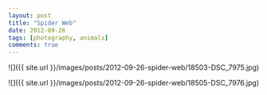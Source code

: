 ```yaml
---
layout: post
title: "Spider Web"
date: 2012-09-26
tags: [photography, animals]
comments: true
---
```

![]({{ site.url }}/images/posts/2012-09-26-spider-web/18503-DSC_7975.jpg)

![]({{ site.url }}/images/posts/2012-09-26-spider-web/18505-DSC_7976.jpg)

